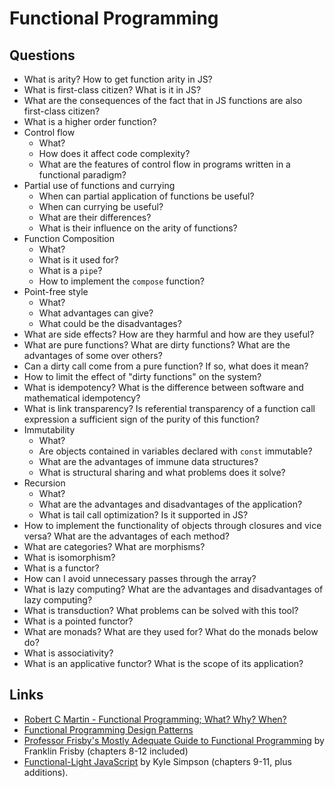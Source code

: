 # Functional Programming

## Questions

* What is arity? How to get function arity in JS?
* What is first-class citizen? What is it in JS?
* What are the consequences of the fact that in JS functions are also first-class citizen?
* What is a higher order function?
* Control flow
    - What?
    - How does it affect code complexity?
    - What are the features of control flow in programs written in a functional paradigm?
* Partial use of functions and currying
    - When can partial application of functions be useful?
    - When can currying be useful?
    - What are their differences?
    - What is their influence on the arity of functions?
* Function Composition
    - What?
    - What is it used for?
    - What is a `pipe`?
    - How to implement the `compose` function?
* Point-free style
    - What?
    - What advantages can give?
    - What could be the disadvantages?
* What are side effects? How are they harmful and how are they useful?
* What are pure functions? What are dirty functions? What are the advantages of some over others?
* Can a dirty call come from a pure function? If so, what does it mean?
* How to limit the effect of "dirty functions" on the system?
* What is idempotency? What is the difference between software and mathematical idempotency?
* What is link transparency? Is referential transparency of a function call expression a sufficient sign of the purity of this function?
* Immutability
    - What?
    - Are objects contained in variables declared with `const` immutable?
    - What are the advantages of immune data structures?
    - What is structural sharing and what problems does it solve?
* Recursion
    - What?
    - What are the advantages and disadvantages of the application?
    - What is tail call optimization? Is it supported in JS?
* How to implement the functionality of objects through closures and vice versa? What are the advantages of each method?
* What are categories? What are morphisms?
* What is isomorphism?
* What is a functor?
* How can I avoid unnecessary passes through the array?
* What is lazy computing? What are the advantages and disadvantages of lazy computing?
* What is transduction? What problems can be solved with this tool?
* What is a pointed functor?
* What are monads? What are they used for? What do the monads below do?
* What is associativity?
* What is an applicative functor? What is the scope of its application?

## Links
* [Robert C Martin - Functional Programming; What? Why? When?](https://www.youtube.com/watch?v=7Zlp9rKHGD4)
* [Functional Programming Design Patterns](https://www.youtube.com/watch?v=E8I19uA-wGY)
* [Professor Frisby's Mostly Adequate Guide to Functional Programming](https://github.com/MostlyAdequate/mostly-adequate-guide) by Franklin Frisby (chapters 8-12 included)
* [Functional-Light JavaScript](https://github.com/getify/Functional-Light-JS) by Kyle Simpson (chapters 9-11, plus additions).

